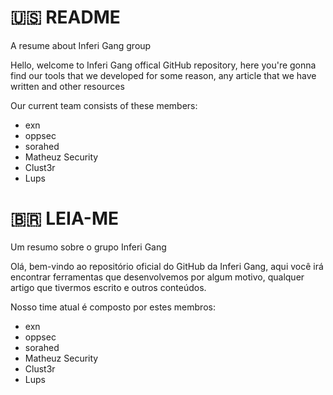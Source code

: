 # 🇺🇸 README
A resume about Inferi Gang group

Hello, welcome to Inferi Gang offical GitHub repository, here you're gonna find our tools that we developed for some reason, any article that we have written and other resources

Our current team consists of these members:
- exn
- oppsec
- sorahed
- Matheuz Security
- Clust3r
- Lups

# 🇧🇷 LEIA-ME
Um resumo sobre o grupo Inferi Gang

Olá, bem-vindo ao repositório oficial do GitHub da Inferi Gang, aqui você irá encontrar ferramentas que desenvolvemos por algum motivo, qualquer artigo que tivermos escrito e outros conteúdos.

Nosso time atual é composto por estes membros:
- exn
- oppsec
- sorahed
- Matheuz Security
- Clust3r
- Lups

